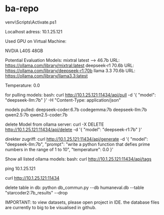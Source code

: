 # ba-repo
venv\Scripts\Activate.ps1

Localhost adress: 10.1.25.121

Used GPU on Virtual Machine:

NVDIA L40S 48GB

Potential Evaluation Models:
mixtral latest --> 46.7b URL: https://ollama.com/library/mixtral:latest
deepseek-r1 70.6b URL: https://ollama.com/library/deepseek-r1:70b
llama 3.3 70.6b URL: https://ollama.com/library/llama3.3:latest

Temperature: 0.0

for pulling models:
bash: curl http://10.1.25.121:11434/api/pull -d '{ "model": "deepseek-llm:7b" }' -H "Content-Type: application/json"


models pulled:
deepseek-coder:6.7b
codegemma:7b
deepseek-llm:7b
qwen2.5:7b
qwen2.5-coder:7b



delete Model from ollama server:
curl -X DELETE http://10.1.25.121:11434/api/delete -d '{ "model": "deepseek-r1:7b" }'


direkter zugriff:
curl http://10.1.25.121:11434/api/generate -d '{
  "model": "deepseek-llm:7b",
  "prompt": "write a python function that defies prime numbers in the range of 1 to 10",
  "temperature": 0.0
}'

Show all listed ollama models:
bash: curl http://10.1.25.121:11434/api/tags

ping 10.1.25.121

curl http://10.1.25.121:11434


delete table in db:
python db_commun.py --db humaneval.db --table "starcoder2:7b_results" --drop



IMPORTANT: to view datasets, please open project in IDE. the database files are currently to big to be visualised in github.

